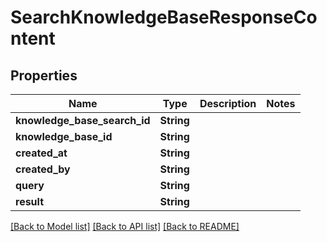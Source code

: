 # SearchKnowledgeBaseResponseContent

## Properties

Name | Type | Description | Notes
------------ | ------------- | ------------- | -------------
**knowledge_base_search_id** | **String** |  | 
**knowledge_base_id** | **String** |  | 
**created_at** | **String** |  | 
**created_by** | **String** |  | 
**query** | **String** |  | 
**result** | **String** |  | 

[[Back to Model list]](../README.md#documentation-for-models) [[Back to API list]](../README.md#documentation-for-api-endpoints) [[Back to README]](../README.md)


